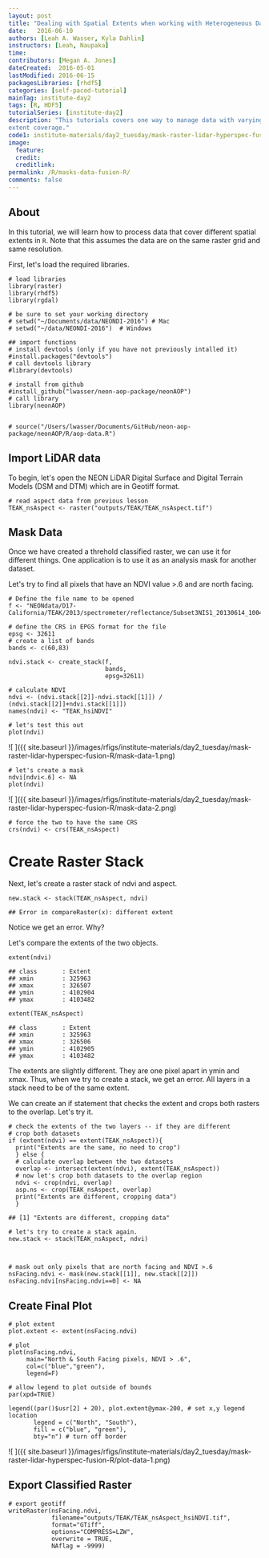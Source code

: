 ```yaml
---
layout: post
title: "Dealing with Spatial Extents when working with Heterogeneous Data"
date:   2016-06-10
authors: [Leah A. Wasser, Kyla Dahlin]
instructors: [Leah, Naupaka]
time:
contributors: [Megan A. Jones]
dateCreated:  2016-05-01
lastModified: 2016-06-15
packagesLibraries: [rhdf5]
categories: [self-paced-tutorial]
mainTag: institute-day2
tags: [R, HDF5]
tutorialSeries: [institute-day2]
description: "This tutorials covers one way to manage data with varying spatial 
extent coverage."
code1: institute-materials/day2_tuesday/mask-raster-lidar-hyperspec-fusion-R.R
image:
  feature: 
  credit: 
  creditlink:
permalink: /R/masks-data-fusion-R/
comments: false
---
```


## About

In this tutorial, we will learn how to process data that cover different spatial
extents in `R`. Note that this assumes the data are on the same raster grid and
same resolution. 

First, let's load the required libraries.


    # load libraries
    library(raster)
    library(rhdf5)
    library(rgdal)
    
    # be sure to set your working directory
    # setwd("~/Documents/data/NEONDI-2016") # Mac
    # setwd("~/data/NEONDI-2016")  # Windows
    
    ## import functions
    # install devtools (only if you have not previously intalled it)
    #install.packages("devtools")
    # call devtools library
    #library(devtools)
    
    # install from github
    #install_github("lwasser/neon-aop-package/neonAOP")
    # call library
    library(neonAOP)
    
    
    # source("/Users/lwasser/Documents/GitHub/neon-aop-package/neonAOP/R/aop-data.R")

## Import LiDAR data

To begin, let's open the NEON LiDAR Digital Surface and Digital Terrain Models
(DSM and DTM) which are in Geotiff format.


    # read aspect data from previous lesson
    TEAK_nsAspect <- raster("outputs/TEAK/TEAK_nsAspect.tif")

## Mask Data

Once we have created a threhold classified raster, we can use it for different things.
One application is to use it as an analysis mask for another dataset. 

Let's try to find all pixels that have an NDVI value >.6 and are north facing. 


    # Define the file name to be opened
    f <- "NEONdata/D17-California/TEAK/2013/spectrometer/reflectance/Subset3NIS1_20130614_100459_atmcor.h5"
    
    # define the CRS in EPGS format for the file
    epsg <- 32611
    # create a list of bands
    bands <- c(60,83)
    
    ndvi.stack <- create_stack(f, 
                               bands, 
                               epsg=32611)
    
    # calculate NDVI
    ndvi <- (ndvi.stack[[2]]-ndvi.stack[[1]]) / (ndvi.stack[[2]]+ndvi.stack[[1]])
    names(ndvi) <- "TEAK_hsiNDVI"
    
    # let's test this out
    plot(ndvi)

![ ]({{ site.baseurl }}/images/rfigs/institute-materials/day2_tuesday/mask-raster-lidar-hyperspec-fusion-R/mask-data-1.png)

    # let's create a mask
    ndvi[ndvi<.6] <- NA
    plot(ndvi)

![ ]({{ site.baseurl }}/images/rfigs/institute-materials/day2_tuesday/mask-raster-lidar-hyperspec-fusion-R/mask-data-2.png)

    # force the two to have the same CRS
    crs(ndvi) <- crs(TEAK_nsAspect)

# Create Raster Stack

Next, let's create a raster stack of ndvi and aspect.

    new.stack <- stack(TEAK_nsAspect, ndvi)

    ## Error in compareRaster(x): different extent

Notice we get an error. Why?

Let's compare the extents of the two objects. 


    extent(ndvi)

    ## class       : Extent 
    ## xmin        : 325963 
    ## xmax        : 326507 
    ## ymin        : 4102904 
    ## ymax        : 4103482

    extent(TEAK_nsAspect)

    ## class       : Extent 
    ## xmin        : 325963 
    ## xmax        : 326506 
    ## ymin        : 4102905 
    ## ymax        : 4103482

The extents are slightly different. They are one pixel apart in ymin and xmax.
Thus, when we try to create a stack, we get an error. All layers in a stack
need to be of the same extent.

We can create an if statement that checks the extent and crops both rasters to 
the overlap. Let's try it. 



    # check the extents of the two layers -- if they are different
    # crop both datasets
    if (extent(ndvi) == extent(TEAK_nsAspect)){
      print("Extents are the same, no need to crop")
      } else {
      # calculate overlap between the two datasets
      overlap <- intersect(extent(ndvi), extent(TEAK_nsAspect))
      # now let's crop both datasets to the overlap region
      ndvi <- crop(ndvi, overlap)
      asp.ns <- crop(TEAK_nsAspect, overlap)
      print("Extents are different, cropping data")
      }

    ## [1] "Extents are different, cropping data"

    # let's try to create a stack again.
    new.stack <- stack(TEAK_nsAspect, ndvi)



    # mask out only pixels that are north facing and NDVI >.6
    nsFacing.ndvi <- mask(new.stack[[1]], new.stack[[2]])
    nsFacing.ndvi[nsFacing.ndvi==0] <- NA

## Create Final Plot


    # plot extent
    plot.extent <- extent(nsFacing.ndvi)
    
    # plot 
    plot(nsFacing.ndvi,
         main="North & South Facing pixels, NDVI > .6",
         col=c("blue","green"),
         legend=F)
    
    # allow legend to plot outside of bounds
    par(xpd=TRUE)
    
    legend((par()$usr[2] + 20), plot.extent@ymax-200, # set x,y legend location
           legend = c("North", "South"),
           fill = c("blue", "green"), 
           bty="n") # turn off border

![ ]({{ site.baseurl }}/images/rfigs/institute-materials/day2_tuesday/mask-raster-lidar-hyperspec-fusion-R/plot-data-1.png)

## Export Classified Raster


    # export geotiff 
    writeRaster(nsFacing.ndvi,
                filename="outputs/TEAK/TEAK_nsAspect_hsiNDVI.tif",
                format="GTiff",
                options="COMPRESS=LZW",
                overwrite = TRUE,
                NAflag = -9999)
